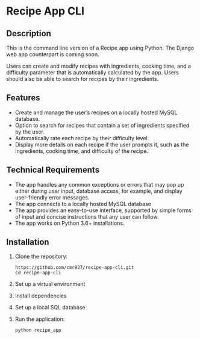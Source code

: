 # Recipe App CLI

## Description
This is the command line version of a Recipe app using Python. The Django web app counterpart is coming soon.

Users can create and modify recipes with ingredients, cooking time, and a difficulty parameter that is automatically calculated by the app. Users should also be able to search for recipes by their ingredients.

## Features
- Create and manage the user’s recipes on a locally hosted MySQL database.
- Option to search for recipes that contain a set of ingredients specified by the user.
- Automatically rate each recipe by their difficulty level.
- Display more details on each recipe if the user prompts it, such as the ingredients, cooking time, and difficulty of the recipe.

## Technical Requirements
- The app handles any common exceptions or errors that may pop up either during user input, database access, for example, and display user-friendly error messages.
- The app connects to a locally hosted MySQL database
- The app provides an easy-to-use interface, supported by simple forms of input and concise instructions that any user can follow.
- The app works on Python 3.6+ installations.

## Installation
1. Clone the repository:
   ```
   https://github.com/cmr927/recipe-app-cli.git
   cd recipe-app-cli
   ```
2. Set up a virtual environment
 
3. Install dependencies

4. Set up a local SQL database
   
5. Run the application:
   ```
   python recipe_app
   ```
   
